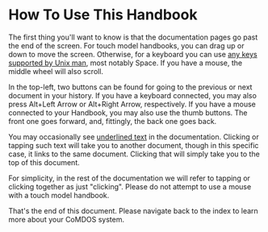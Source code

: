 # How To Use This Handbook

The first thing you'll want to know is that the documentation pages go past the end of the screen. For touch model handbooks, you can drag up or down to move the screen. Otherwise, for a keyboard you can use [any keys supported by Unix man](/manhtkys), most notably Space. If you have a mouse, the middle wheel will also scroll.

In the top-left, two buttons can be found for going to the previous or next document in your history. If you have a keyboard connected, you may also press Alt+Left Arrow or Alt+Right Arrow, respectively. If you have a mouse connected to your Handbook, you may also use the thumb buttons. The front one goes forward, and, fittingly, the back one goes back.

You may occasionally see [underlined text](/meta) in the documentation. Clicking or tapping such text will take you to another document, though in this specific case, it links to the same document. Clicking that will simply take you to the top of this document.

For simplicity, in the rest of the documentation we will refer to tapping or clicking together as just "clicking". Please do not attempt to use a mouse with a touch model handbook.

That's the end of this document. Please navigate back to the index to learn more about your CoMDOS system.